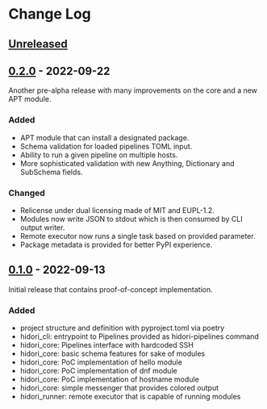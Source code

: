 # Change Log

## [Unreleased]

## [0.2.0] - 2022-09-22

Another pre-alpha release with many improvements on the core and a new APT module.

### Added
- APT module that can install a designated package.
- Schema validation for loaded pipelines TOML input.
- Ability to run a given pipeline on multiple hosts.
- More sophisticated validation with new Anything, Dictionary and SubSchema fields.

### Changed
- Relicense under dual licensing made of MIT and EUPL-1.2.
- Modules now write JSON to stdout which is then consumed by CLI output writer.
- Remote executor now runs a single task based on provided parameter.
- Package metadata is provided for better PyPI experience.

## [0.1.0] - 2022-09-13

Initial release that contains proof-of-concept implementation.

### Added
- project structure and definition with pyproject.toml via poetry
- hidori_cli: entrypoint to Pipelines provided as hidori-pipelines command
- hidori_core: Pipelines interface with hardcoded SSH
- hidori_core: basic schema features for sake of modules
- hidori_core: PoC implementation of hello module
- hidori_core: PoC implementation of dnf module
- hidori_core: PoC implementation of hostname module
- hidori_core: simple messenger that provides colored output
- hidori_runner: remote executor that is capable of running modules

[Unreleased]: https://github.com/hidori-dev/hidori/compare/0.1.0...HEAD
[0.1.0]: https://github.com/hidori-dev/hidori/releases/tag/0.1.0
[0.2.0]: https://github.com/hidori-dev/hidori/releases/tag/0.2.0
